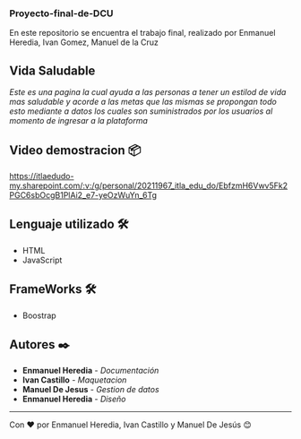 ### Proyecto-final-de-DCU
En este repositorio se encuentra el trabajo final, realizado por Enmanuel Heredia, Ivan Gomez, Manuel de la Cruz

## Vida Saludable

_Este es una pagina la cual ayuda a las personas a tener un estilod de vida mas saludable y acorde a las metas que las mismas se propongan todo esto mediante
a datos los cuales son suministrados por los usuarios al momento de ingresar a la plataforma_


## Video demostracion 📦
https://itlaedudo-my.sharepoint.com/:v:/g/personal/20211967_itla_edu_do/EbfzmH6Vwv5Fk2PGC6sbOcgB1PlAi2_e7-yeOzWuYn_6Tg 

## Lenguaje utilizado 🛠️

* HTML
* JavaScript

## FrameWorks 🛠️

* Boostrap


## Autores ✒️

* **Enmanuel Heredia** - *Documentación*
* **Ivan Castillo** - *Maquetacion*
* **Manuel De Jesus** - *Gestion de datos*
* **Enmanuel Heredia** - *Diseño* 



---
Con ❤️ por Enmanuel Heredia, Ivan Castillo y Manuel De Jesús 😊
